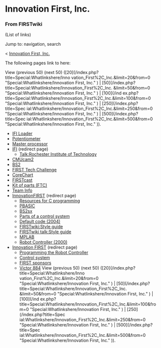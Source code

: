 # Innovation First, Inc.

### From FIRSTwiki

(List of links)

Jump to: navigation, search

&lt; [Innovation First,
Inc.](/index.php?title=Innovation_First%2C_Inc.&redirect=no "Innovation First,
Inc." )  

The following pages link to here:

View (previous 50) (next 50) ([20](/index.php?title=Special:Whatlinkshere/Inno
vation_First%2C_Inc.&limit=20&from=0 "Special:Whatlinkshere/Innovation First,
Inc." ) | [50](/index.php?title=Special:Whatlinkshere/Innovation_First%2C_Inc.
&limit=50&from=0 "Special:Whatlinkshere/Innovation First, Inc." ) | [100](/ind
ex.php?title=Special:Whatlinkshere/Innovation_First%2C_Inc.&limit=100&from=0
"Special:Whatlinkshere/Innovation First, Inc." ) | [250](/index.php?title=Spec
ial:Whatlinkshere/Innovation_First%2C_Inc.&limit=250&from=0
"Special:Whatlinkshere/Innovation First, Inc." ) | [500](/index.php?title=Spec
ial:Whatlinkshere/Innovation_First%2C_Inc.&limit=500&from=0
"Special:Whatlinkshere/Innovation First, Inc." )).

  * [IFI Loader](IFI_Loader "IFI Loader" )
  * [Potentiometer](Potentiometer "Potentiometer" )
  * [Master processor](Master_processor "Master processor" )
  * [IFI](/index.php?title=IFI&redirect=no "IFI" ) (redirect page) 
    * [Talk:Rochester Institute of Technology](Talk:Rochester_Institute_of_Technology "Talk:Rochester Institute of Technology" )
  * [CMUcam2](CMUcam2 "CMUcam2" )
  * [BS2](BS2 "BS2" )
  * [FIRST Tech Challenge](FIRST_Tech_Challenge "FIRST Tech Challenge" )
  * [CoreChart](CoreChart "CoreChart" )
  * [FIRSTcast](FIRSTcast "FIRSTcast" )
  * [Kit of parts (FTC)](Kit_of_parts_%28FTC%29 "Kit of parts \(FTC\)" )
  * [Team Info](Team_Info "Team Info" )
  * [InnovationFIRST](/index.php?title=InnovationFIRST&redirect=no "InnovationFIRST" ) (redirect page) 
    * [Resources for C programming](Resources_for_C_programming "Resources for C programming" )
    * [PBASIC](PBASIC "PBASIC" )
    * [BS2sx](BS2sx "BS2sx" )
    * [Parts of a control system](Parts_of_a_control_system "Parts of a control system" )
    * [Default code (2004)](Default_code_%282004%29 "Default code \(2004\)" )
    * [FIRSTwiki:Style guide](FIRSTwiki:Style_guide "FIRSTwiki:Style guide" )
    * [FIRSTwiki talk:Style guide](FIRSTwiki_talk:Style_guide "FIRSTwiki talk:Style guide" )
    * [MPLAB](MPLAB "MPLAB" )
    * [Robot Controller (2000)](Robot_Controller_%282000%29 "Robot Controller \(2000\)" )
  * [Innovation FIRST](/index.php?title=Innovation_FIRST&redirect=no "Innovation FIRST" ) (redirect page) 
    * [Programming the Robot Controller](Programming_the_Robot_Controller "Programming the Robot Controller" )
    * [Control system](Control_system "Control system" )
    * [FIRST sponsors](FIRST_sponsors "FIRST sponsors" )
    * [Victor 884](victor-884)
View (previous 50) (next 50) ([20](/index.php?title=Special:Whatlinkshere/Inno
vation_First%2C_Inc.&limit=20&from=0 "Special:Whatlinkshere/Innovation First,
Inc." ) | [50](/index.php?title=Special:Whatlinkshere/Innovation_First%2C_Inc.
&limit=50&from=0 "Special:Whatlinkshere/Innovation First, Inc." ) | [100](/ind
ex.php?title=Special:Whatlinkshere/Innovation_First%2C_Inc.&limit=100&from=0
"Special:Whatlinkshere/Innovation First, Inc." ) | [250](/index.php?title=Spec
ial:Whatlinkshere/Innovation_First%2C_Inc.&limit=250&from=0
"Special:Whatlinkshere/Innovation First, Inc." ) | [500](/index.php?title=Spec
ial:Whatlinkshere/Innovation_First%2C_Inc.&limit=500&from=0
"Special:Whatlinkshere/Innovation First, Inc." )).

